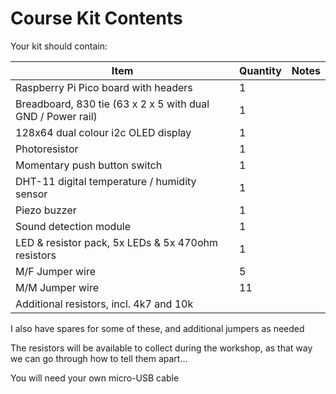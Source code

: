 # Course Kit Contents

Your kit should contain:

| Item | Quantity | Notes |
| ---- | -------- | ----- |
| Raspberry Pi Pico board with headers | 1 | |
| Breadboard, 830 tie (63 x 2 x 5 with dual GND / Power rail)| 1 | | 
| 128x64 dual colour i2c OLED display | 1 | |
| Photoresistor | 1 | |
| Momentary push button switch | 1 | |
| DHT-11 digital temperature / humidity sensor | 1 | |
| Piezo buzzer | 1 | |
| Sound detection module | 1 | |
| LED & resistor pack, 5x LEDs & 5x 470ohm resistors | 1 |  |
| M/F Jumper wire | 5 | |
| M/M Jumper wire | 11 | |
| Additional resistors, incl. 4k7 and 10k |  | |

I also have spares for some of these, and additional jumpers as needed

The resistors will be available to collect during the workshop, as that way we can go through how to tell them apart...

You will need your own micro-USB cable
